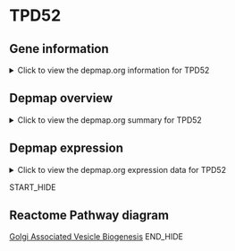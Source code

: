 <h1>TPD52</h1>

<h2>Gene information</h2>
<details>
  <summary>Click to view the depmap.org information for TPD52</summary>
  <iframe src="https://depmap.org/portal/gene/TPD52?tab=about" style="border:none;width:100%;height:800px"></iframe>
</details>

<h2>Depmap overview</h2>
<details>
  <summary>Click to view the depmap.org summary for TPD52</summary>
  <iframe src="https://depmap.org/portal/gene/TPD52?tab=overview" style="border:none;width:100%;height:800px"></iframe>
</details>

<h2>Depmap expression</h2>
<details>
  <summary>Click to view the depmap.org expression data for TPD52</summary>
  <iframe src="https://depmap.org/portal/gene/TPD52?tab=characterization" style="border:none;width:100%;height:800px"></iframe>
</details>


START_HIDE
<h2>Reactome Pathway diagram</h2>
<a href="https://reactome.org/PathwayBrowser/#/R-HSA-432722">Golgi Associated Vesicle Biogenesis</a>
END_HIDE


